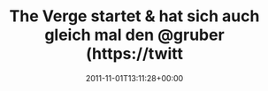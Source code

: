 ---
retweeted: false
source: <a href="http://itunes.apple.com/us/app/twitter/id409789998?mt=12" rel="nofollow">Twitter
  for Mac</a>
entities:
  hashtags: []
  symbols: []
  user_mentions:
  - name: John Gruber
    screen_name: gruber
    indices:
    - '49'
    - '56'
    id_str: '33423'
    id: '33423'
  urls:
  - url: http://t.co/UAQp667o
    expanded_url: http://www.theverge.com/2011/11/1/2529005/5-minutes-on-the-verge-john-gruber
    display_url: theverge.com/2011/11/1/2529…
    indices:
    - '69'
    - '89'
display_text_range:
- '0'
- '89'
favorite_count: '0'
id_str: '131357691753926656'
truncated: false
retweet_count: '0'
id: '131357691753926656'
possibly_sensitive: false
created_at: Tue Nov 01 13:11:28 +0000 2011
favorited: false
full_text: 'The Verge startet & hat sich auch gleich mal den [@gruber](https://twitter.com/gruber)
  geschnappt:'
lang: de
quote_url: http://www.theverge.com/2011/11/1/2529005/5-minutes-on-the-verge-john-gruber
tags:
- pesos/twitter
date: '2011-11-01T13:11:28+00:00'
src: https://twitter.com/bascht/status/131357691753926656
original_url: https://twitter.com/bascht/status/131357691753926656
type: twitter_tweet
text: 'The Verge startet & hat sich auch gleich mal den [@gruber](https://twitter.com/gruber)
  geschnappt:'
title: The Verge startet & hat sich auch gleich mal den @gruber (https://twitt

---